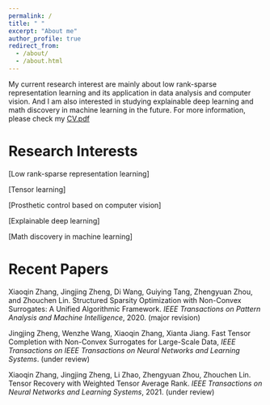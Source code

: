 ```yaml
---
permalink: /
title: " "
excerpt: "About me"
author_profile: true
redirect_from: 
  - /about/
  - /about.html
---
```


My current research interest are mainly about low rank-sparse representation learning and its application in data analysis and computer vision. And I am also interested in studying explainable deep learning and math discovery in machine learning in the future. For more information, please check my [CV.pdf](https://jzheng20.github.io/files/CV-JingjingZheng.pdf)

Research Interests
======
[Low rank-sparse representation learning]

[Tensor learning]
  
[Prosthetic control based on computer vision]
  
[Explainable deep learning]

[Math discovery in machine learning]

Recent Papers
======
 
Xiaoqin Zhang, Jingjing Zheng, Di Wang, Guiying Tang, Zhengyuan Zhou, and Zhouchen Lin. Structured Sparsity Optimization with Non-Convex Surrogates: A Unified Algorithmic Framework. *IEEE Transactions on Pattern Analysis and Machine Intelligence*, 2020. (major revision)

Jingjing Zheng, Wenzhe Wang, Xiaoqin Zhang, Xianta Jiang. Fast Tensor Completion with Non-Convex Surrogates for Large-Scale Data,  *IEEE Transactions on IEEE Transactions on Neural Networks and Learning Systems*. (under review)  

 
Xiaoqin Zhang, Jingjing Zheng, Li Zhao, Zhengyuan Zhou, Zhouchen Lin. Tensor Recovery with Weighted Tensor Average Rank. *IEEE Transactions on Neural Networks and Learning Systems*, 2021. (under review)
 
